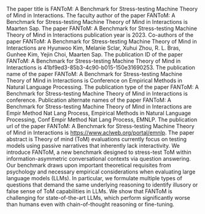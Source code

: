The paper title is FANToM: A Benchmark for Stress-testing Machine Theory of Mind in Interactions.
The faculty author of the paper FANToM: A Benchmark for Stress-testing Machine Theory of Mind in Interactions is Maarten Sap.
The paper FANToM: A Benchmark for Stress-testing Machine Theory of Mind in Interactions publication year is 2023.
Co-authors of the paper FANToM: A Benchmark for Stress-testing Machine Theory of Mind in Interactions are Hyunwoo Kim, Melanie Sclar, Xuhui Zhou, R. L. Bras, Gunhee Kim, Yejin Choi, Maarten Sap.
The publication ID of the paper FANToM: A Benchmark for Stress-testing Machine Theory of Mind in Interactions is 41bf9ed3-85b3-4c90-b015-150e31690253.
The publication name of the paper FANToM: A Benchmark for Stress-testing Machine Theory of Mind in Interactions is Conference on Empirical Methods in Natural Language Processing.
The publication type of the paper FANToM: A Benchmark for Stress-testing Machine Theory of Mind in Interactions is conference.
Publication alternate names of the paper FANToM: A Benchmark for Stress-testing Machine Theory of Mind in Interactions are Empir Method Nat Lang Process, Empirical Methods in Natural Language Processing, Conf Empir Method Nat Lang Process, EMNLP.
The publication url of the paper FANToM: A Benchmark for Stress-testing Machine Theory of Mind in Interactions is https://www.aclweb.org/portal/emnlp.
The paper abstract is Theory of mind (ToM) evaluations currently focus on testing models using passive narratives that inherently lack interactivity. We introduce FANToM, a new benchmark designed to stress-test ToM within information-asymmetric conversational contexts via question answering. Our benchmark draws upon important theoretical requisites from psychology and necessary empirical considerations when evaluating large language models (LLMs). In particular, we formulate multiple types of questions that demand the same underlying reasoning to identify illusory or false sense of ToM capabilities in LLMs. We show that FANToM is challenging for state-of-the-art LLMs, which perform significantly worse than humans even with chain-of-thought reasoning or fine-tuning.
